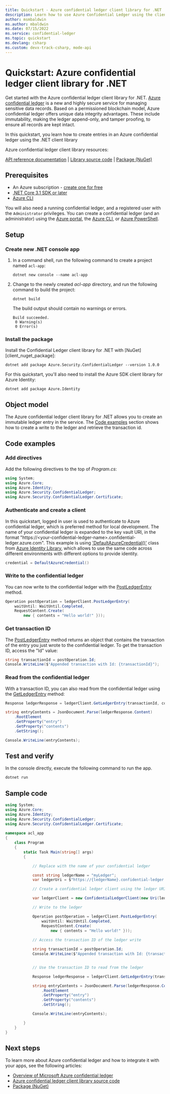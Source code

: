 ```yaml
---
title: Quickstart - Azure confidential ledger client library for .NET 
description: Learn how to use Azure Confidential Ledger using the client library for .NET
author: msmbaldwin
ms.author: mbaldwin
ms.date: 07/15/2022
ms.service: confidential-ledger
ms.topic: quickstart
ms.devlang: csharp
ms.custom: devx-track-csharp, mode-api
---
```


# Quickstart: Azure confidential ledger client library for .NET

Get started with the Azure confidential ledger client library for .NET. [Azure confidential ledger](overview.md) is a new and highly secure service for managing sensitive data records. Based on a permissioned blockchain model, Azure confidential ledger offers unique data integrity advantages. These include immutability, making the ledger append-only, and tamper proofing, to ensure all records are kept intact.

 In this quickstart, you learn how to create entries in an Azure confidential ledger using the .NET client library

Azure confidential ledger client library resources:

[API reference documentation](/dotnet/api/overview/azure/security.confidentialledger-readme) | [Library source code](https://github.com/Azure/azure-sdk-for-net/tree/main/sdk/confidentialledger/Azure.Security.ConfidentialLedger) | [Package (NuGet)](https://www.nuget.org/packages/Azure.Security.ConfidentialLedger/1.0.0)

## Prerequisites

- An Azure subscription - [create one for free](https://azure.microsoft.com/free/dotnet)
- [.NET Core 3.1 SDK or later](https://dotnet.microsoft.com/download/dotnet-core)
- [Azure CLI](/cli/azure/install-azure-cli)

You will also need a running confidential ledger, and a registered user with the `Administrator` privileges. You can create a confidential ledger (and an administrator) using the [Azure portal](quickstart-portal.md), the [Azure CLI](quickstart-cli.md), or [Azure PowerShell](quickstart-powershell.md).

## Setup

### Create new .NET console app

1. In a command shell, run the following command to create a project named `acl-app`:

    ```dotnetcli
    dotnet new console --name acl-app
    ```

1. Change to the newly created *acl-app* directory, and run the following command to build the project:

    ```dotnetcli
    dotnet build
    ```

    The build output should contain no warnings or errors.
    
    ```console
    Build succeeded.
     0 Warning(s)
     0 Error(s)
    ```

### Install the package

Install the Confidential Ledger client library for .NET with [NuGet][client_nuget_package]:

```dotnetcli
dotnet add package Azure.Security.ConfidentialLedger --version 1.0.0
```

For this quickstart, you'll also need to install the Azure SDK client library for Azure Identity:

```dotnetcli
dotnet add package Azure.Identity
```

## Object model

The Azure confidential ledger client library for .NET allows you to create an immutable ledger entry in the service.  The [Code examples](#code-examples) section shows how to create a write to the ledger and retrieve the transaction id.

## Code examples

### Add directives

Add the following directives to the top of *Program.cs*:

```csharp
using System;
using Azure.Core;
using Azure.Identity;
using Azure.Security.ConfidentialLedger;
using Azure.Security.ConfidentialLedger.Certificate;
```

### Authenticate and create a client

In this quickstart, logged in user is used to authenticate to Azure confidential ledger, which is preferred method for local development.  The name of your confidential ledger is expanded to the key vault URI, in the format "https://\<your-confidential-ledger-name\>.confidential-ledger.azure.com". This example is using ['DefaultAzureCredential()'](/dotnet/api/azure.identity.defaultazurecredential) class from [Azure Identity Library](/dotnet/api/overview/azure/identity-readme), which allows to use the same code across different environments with different options to provide identity. 

```csharp
credential = DefaultAzureCredential()
```

### Write to the confidential ledger

You can now write to the confidential ledger with the [PostLedgerEntry](/dotnet/api/azure.security.confidentialledger.confidentialledgerclient.postledgerentry#azure-security-confidentialledger-confidentialledgerclient-postledgerentry\(azure-core-requestcontent-system-string-system-boolean-azure-requestcontext\)) method.

```csharp
Operation postOperation = ledgerClient.PostLedgerEntry(
    waitUntil: WaitUntil.Completed,
    RequestContent.Create(
        new { contents = "Hello world!" }));

```

### Get transaction ID

The [PostLedgerEntry](/dotnet/api/azure.security.confidentialledger.confidentialledgerclient.postledgerentry) method returns an object that contains the transaction of the entry you just wrote to the confidential ledger. To get the transaction ID, access the "Id" value:

```csharp
string transactionId = postOperation.Id;
Console.WriteLine($"Appended transaction with Id: {transactionId}");
```

### Read from the confidential ledger

With a transaction ID, you can also read from the confidential ledger using the [GetLedgerEntry](/dotnet/api/azure.security.confidentialledger.confidentialledgerclient.getledgerentry) method:

```csharp
Response ledgerResponse = ledgerClient.GetLedgerEntry(transactionId, collectionId);

string entryContents = JsonDocument.Parse(ledgerResponse.Content)
    .RootElement
    .GetProperty("entry")
    .GetProperty("contents")
    .GetString();

Console.WriteLine(entryContents);
```

## Test and verify

In the console directly, execute the following command to run the app.

```csharp
dotnet run
```

## Sample code

```csharp
using System;
using Azure.Core;
using Azure.Identity;
using Azure.Security.ConfidentialLedger;
using Azure.Security.ConfidentialLedger.Certificate;
    
namespace acl_app
{
    class Program
    {
        static Task Main(string[] args)
        {

            // Replace with the name of your confidential ledger

            const string ledgerName = "myLedger";
            var ledgerUri = $"https://{ledgerName}.confidential-ledger.azure.com";

            // Create a confidential ledger client using the ledger URI and DefaultAzureCredential

            var ledgerClient = new ConfidentialLedgerClient(new Uri(ledgerUri), new DefaultAzureCredential());

            // Write to the ledger

            Operation postOperation = ledgerClient.PostLedgerEntry(
                waitUntil: WaitUntil.Completed,
                RequestContent.Create(
                    new { contents = "Hello world!" }));
            
            // Access the transaction ID of the ledger write

            string transactionId = postOperation.Id;
            Console.WriteLine($"Appended transaction with Id: {transactionId}");


            // Use the transaction ID to read from the ledger

            Response ledgerResponse = ledgerClient.GetLedgerEntry(transactionId, collectionId);

            string entryContents = JsonDocument.Parse(ledgerResponse.Content)
                .RootElement
                .GetProperty("entry")
                .GetProperty("contents")
                .GetString();

            Console.WriteLine(entryContents);

        }
    }
}
```

## Next steps

To learn more about Azure confidential ledger and how to integrate it with your apps, see the following articles:

- [Overview of Microsoft Azure confidential ledger](overview.md)
- [Azure confidential ledger client library source code](https://github.com/Azure/azure-sdk-for-net/tree/main/sdk/confidentialledger/Azure.Security.ConfidentialLedger)
- [Package (NuGet)](https://www.nuget.org/packages/Azure.Security.ConfidentialLedger/1.0.0)
